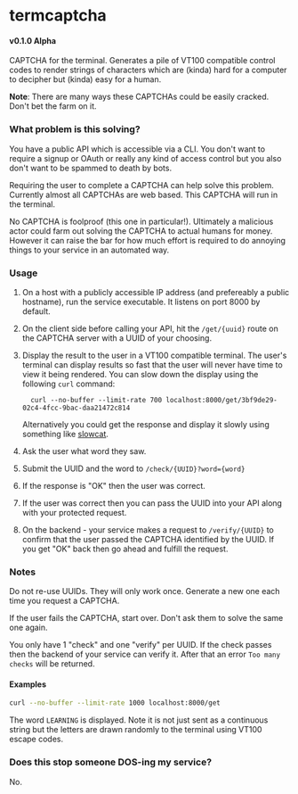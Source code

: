 # termcaptcha

#### v0.1.0 Alpha

CAPTCHA for the terminal. Generates a pile of VT100 compatible control codes to render strings of characters which are (kinda) hard for a computer to decipher but (kinda) easy for a human.

**Note**: There are many ways these CAPTCHAs could be easily cracked. Don't bet the farm on it.

### What problem is this solving?

You have a public API which is accessible via a CLI. You don't want to require a signup or OAuth or really any kind of access control but you also don't want to be spammed to death by bots.

Requiring the user to complete a CAPTCHA can help solve this problem. Currently almost all CAPTCHAs are web based. This CAPTCHA will run in the terminal.

No CAPTCHA is foolproof (this one in particular!). Ultimately a malicious actor could farm out solving the CAPTCHA to actual humans for money. However it can raise the bar for how much effort is required to do annoying things to your service in an automated way.  

### Usage

1. On a host with a publicly accessible IP address (and prefereably a public hostname), run the service executable. It listens on port 8000 by default.
1. On the client side before calling your API, hit the `/get/{uuid}` route on the CAPTCHA server with a UUID of your choosing.
1. Display the result to the user in a VT100 compatible terminal. The user's terminal can display results so fast that the user will never have time to view it being rendered. You can slow down the display using the following `curl` command:

    ```
      curl --no-buffer --limit-rate 700 localhost:8000/get/3bf9de29-02c4-4fcc-9bac-daa21472c814
    ```
   
   Alternatively you could get the response and display it slowly using something like [slowcat](https://github.com/nikushi/slowcat]slowcat).

1. Ask the user what word they saw.
1. Submit the UUID and the word to `/check/{UUID}?word={word}`
1. If the response is "OK" then the user was correct.
1. If the user was correct then you can pass the UUID into your API along with your protected request.
1. On the backend - your service makes a request to `/verify/{UUID}` to confirm that the user passed the CAPTCHA identified by the UUID. If you get "OK" back then go ahead and fulfill the request.

### Notes

Do not re-use UUIDs. They will only work once. Generate a new one each time you request a CAPTCHA.

If the user fails the CAPTCHA, start over. Don't ask them to solve the same one again.

You only have 1 "check" and one "verify" per UUID. If the check passes then the backend of your service can verify it. After that an error `Too many checks` will be returned.

#### Examples

```bash
curl --no-buffer --limit-rate 1000 localhost:8000/get
```

The word `LEARNING` is displayed. Note it is not just sent as a continuous string but the letters are drawn randomly to the terminal using VT100 escape codes.

### Does this stop someone DOS-ing my service?

No.

